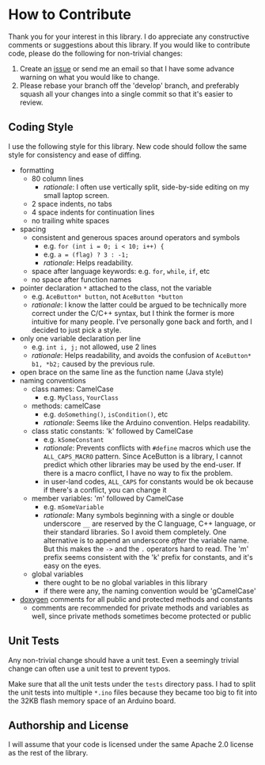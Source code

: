 # How to Contribute

Thank you for your interest in this library. I do appreciate any constructive
comments or suggestions about this library. If you would like to contribute
code, please do the following for non-trivial changes:

1. Create an [issue](https://github.com/bxparks/AceButton/issues) or send me
   an email so that I have some advance warning on what you would like to
   change.
1. Please rebase your branch off the 'develop' branch, and preferably squash all
   your changes into a single commit so that it's easier to review.

## Coding Style

I use the following style for this library. New code should follow the same
style for consistency and ease of diffing.

* formatting
  * 80 column lines
    * _rationale_: I often use vertically split, side-by-side editing on my
      small laptop screen.
  * 2 space indents, no tabs
  * 4 space indents for continuation lines
  * no trailing white spaces
* spacing
  * consistent and generous spaces around operators and symbols
    * e.g. `for (int i = 0; i < 10; i++) {`
    * e.g. `a = (flag) ? 3 : -1;`
    * _rationale_: Helps readability.
  * space after language keywords: e.g. `for`, `while`, `if`, etc
  * no space after function names
* pointer declaration `*` attached to the class, not the variable
  * e.g. `AceButton* button`, not `AceButton *button`
  * _rationale_: I know the latter could be argued to be technically more
    correct under the C/C++ syntax, but I think the former is more intuitive for
    many people. I've personally gone back and forth, and I decided to just pick
    a style.
* only one variable declaration per line
  * e.g. `int i, j;` not allowed, use 2 lines
  * _rationale_: Helps readability, and avoids the confusion of
   `AceButton* b1, *b2;` caused by the previous rule.
* open brace on the same line as the function name (Java style)
* naming conventions
  * class names: CamelCase
    * e.g. `MyClass`, `YourClass`
  * methods: camelCase
    * e.g. `doSomething()`, `isCondition()`, etc
    * _rationale_: Seems like the Arduino convention. Helps readability.
  * class static constants: 'k' followed by CamelCase
    * e.g. `kSomeConstant`
    * _rationale_: Prevents conflicts with `#define` macros which use the
      `ALL_CAPS_MACRO` pattern. Since AceButton is a library, I cannot predict
      which other libraries may be used by the end-user. If there is a macro
      conflict, I have no way to fix the problem.
    * in user-land codes, `ALL_CAPS` for constants would be ok because if
      there's a conflict, you can change it
  * member variables: 'm' followed by CamelCase
    * e.g. `mSomeVariable`
    * _rationale_: Many symbols beginning with a single or double underscore
      `__` are reserved by the C language, C++ language, or their standard
      libraries. So I avoid them completely. One alternative is to append an
      underscore *after* the variable name. But this makes the `->` and the `.`
      operators hard to read. The 'm' prefix seems consistent with the 'k'
      prefix for constants, and it's easy on the eyes.
  * global variables
    * there ought to be no global variables in this library
    * if there were any, the naming convention would be 'gCamelCase'
* [doxygen](http://www.doxygen.org) comments for all public and protected
  methods and constants
  * comments are recommended for private methods and variables as well, since
    private methods sometimes become protected or public

## Unit Tests

Any non-trivial change should have a unit test. Even a seemingly
trivial change can often use a unit test to prevent typos.

Make sure that all the unit tests under the `tests` directory pass. I had to
split the unit tests into multiple `*.ino` files because they became too big to
fit into the 32KB flash memory space of an Arduino board.

## Authorship and License

I will assume that your code is licensed under the same Apache 2.0 license as
the rest of the library.
